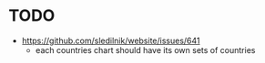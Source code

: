 # TODO

- https://github.com/sledilnik/website/issues/641
    - each countries chart should have its own sets of countries
